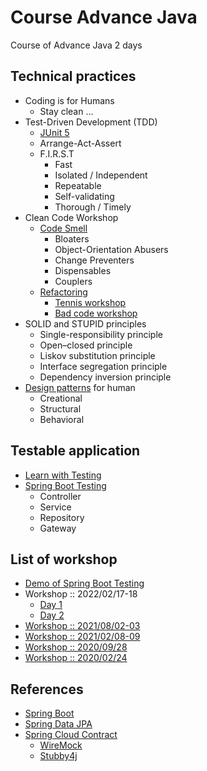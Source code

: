 # Course Advance Java
Course of Advance Java 2 days

## Technical practices

* Coding is for Humans
  * Stay clean ... 
* Test-Driven Development (TDD)
  * [JUnit 5](https://junit.org/)
  * Arrange-Act-Assert
  * F.I.R.S.T
    * Fast
    * Isolated / Independent
    * Repeatable
    * Self-validating
    * Thorough / Timely
* Clean Code Workshop
  * [Code Smell](https://sourcemaking.com/refactoring/smells)
    * Bloaters
    * Object-Orientation Abusers
    * Change Preventers
    * Dispensables
    * Couplers 
  * [Refactoring](https://sourcemaking.com/refactoring)
    * [Tennis workshop](https://github.com/emilybache/Tennis-Refactoring-Kata)
    * [Bad code workshop](https://github.com/up1/workshop-java-badcode)
* SOLID and STUPID principles
  * Single-responsibility principle
  * Open–closed principle
  * Liskov substitution principle
  * Interface segregation principle
  * Dependency inversion principle
* [Design patterns](https://sourcemaking.com/design_patterns) for human
  * Creational
  * Structural
  * Behavioral

## Testable application

* [Learn with Testing](https://martinfowler.com/articles/microservice-testing/)
* [Spring Boot Testing](https://github.com/up1/course-springboot-2020/wiki/Workshop-REST-API)
  * Controller 
  * Service
  * Repository
  * Gateway
  
## List of workshop
* [Demo of Spring Boot Testing](https://github.com/up1/demo-spring-testing)
* Workshop :: 2022/02/17-18
  * [Day 1](https://github.com/up1/demo-advance-java-2022)
  * [Day 2](https://github.com/up1/demo-java-with-spring-boot-20220218)
* [Workshop :: 2021/08/02-03](https://github.com/up1/workshop-advance-java-20210802)
* [Workshop :: 2021/02/08-09](https://github.com/up1/workshop-advance-java-01)
* [Workshop :: 2020/09/28](https://github.com/up1/workshop-advance-java-2020-09-28)
* [Workshop :: 2020/02/24](https://github.com/up1/workshop-advance-java-20200224)

## References
* [Spring Boot](https://spring.io/projects/spring-boot)
* [Spring Data JPA](https://spring.io/projects/spring-data-jpa)
* [Spring Cloud Contract](https://spring.io/projects/spring-cloud-contract)
  * [WireMock](http://wiremock.org/)
  * [Stubby4j](https://github.com/azagniotov/stubby4j)
